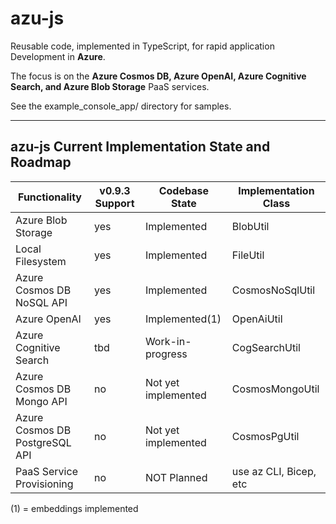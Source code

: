 # azu-js

Reusable code, implemented in TypeScript, for rapid application Development in **Azure**.

The focus is on the **Azure Cosmos DB, Azure OpenAI, Azure Cognitive Search, and Azure Blob Storage** PaaS services.

See the example_console_app/ directory for samples.

---

## azu-js Current Implementation State and Roadmap

| Functionality                   | v0.9.3 Support    | Codebase State       | Implementation Class   |
| ------------------------------- | ----------------- | -------------------- | ---------------------- |
| Azure Blob Storage              | yes               | Implemented          | BlobUtil               |
| Local Filesystem                | yes               | Implemented          | FileUtil               |
| Azure Cosmos DB NoSQL API       | yes               | Implemented          | CosmosNoSqlUtil        |
| Azure OpenAI                    | yes               | Implemented(1)       | OpenAiUtil             |
| Azure Cognitive Search          | tbd               | Work-in-progress     | CogSearchUtil          |
| Azure Cosmos DB Mongo API       | no                | Not yet implemented  | CosmosMongoUtil        |
| Azure Cosmos DB PostgreSQL API  | no                | Not yet implemented  | CosmosPgUtil           |
| PaaS Service Provisioning       | no                | NOT Planned          | use az CLI, Bicep, etc |

(1) = embeddings implemented
